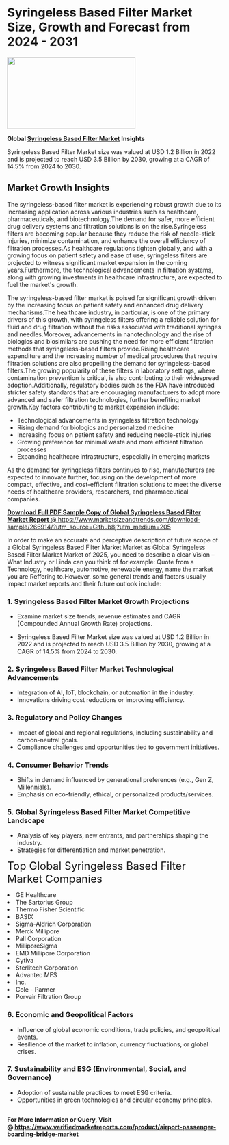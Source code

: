 <H1>Syringeless Based Filter Market Size, Growth and Forecast from 2024 - 2031</H1><img class="aligncenter size-medium wp-image-584254" src="https://thirdeyenews.in/wp-content/uploads/2024/09/Global-Market-Research-300x168.jpeg" alt="" width="300" height="168" /><p><strong>Global&nbsp;<a href="https://www.marketsizeandtrends.com/download-sample/266914/?utm_source=Github8j?utm_medium=205">Syringeless Based Filter Market</a> Insights</strong></p><p>Syringeless Based Filter Market size was valued at USD 1.2 Billion in 2022 and is projected to reach USD 3.5 Billion by 2030, growing at a CAGR of 14.5% from 2024 to 2030.</p><p><h2>Market Growth Insights</h2> <p>The syringeless-based filter market is experiencing robust growth due to its increasing application across various industries such as healthcare, pharmaceuticals, and biotechnology.The demand for safer, more efficient drug delivery systems and filtration solutions is on the rise.Syringeless filters are becoming popular because they reduce the risk of needle-stick injuries, minimize contamination, and enhance the overall efficiency of filtration processes.As healthcare regulations tighten globally, and with a growing focus on patient safety and ease of use, syringeless filters are projected to witness significant market expansion in the coming years.Furthermore, the technological advancements in filtration systems, along with growing investments in healthcare infrastructure, are expected to fuel the market's growth.</p> <p><a href="#"></a></p> <p>The syringeless-based filter market is poised for significant growth driven by the increasing focus on patient safety and enhanced drug delivery mechanisms.The healthcare industry, in particular, is one of the primary drivers of this growth, with syringeless filters offering a reliable solution for fluid and drug filtration without the risks associated with traditional syringes and needles.Moreover, advancements in nanotechnology and the rise of biologics and biosimilars are pushing the need for more efficient filtration methods that syringeless-based filters provide.Rising healthcare expenditure and the increasing number of medical procedures that require filtration solutions are also propelling the demand for syringeless-based filters.The growing popularity of these filters in laboratory settings, where contamination prevention is critical, is also contributing to their widespread adoption.Additionally, regulatory bodies such as the FDA have introduced stricter safety standards that are encouraging manufacturers to adopt more advanced and safer filtration technologies, further benefiting market growth.Key factors contributing to market expansion include: <ul> <li>Technological advancements in syringeless filtration technology</li> <li>Rising demand for biologics and personalized medicine</li> <li>Increasing focus on patient safety and reducing needle-stick injuries</li> <li>Growing preference for minimal waste and more efficient filtration processes</li> <li>Expanding healthcare infrastructure, especially in emerging markets</li> </ul> As the demand for syringeless filters continues to rise, manufacturers are expected to innovate further, focusing on the development of more compact, effective, and cost-efficient filtration solutions to meet the diverse needs of healthcare providers, researchers, and pharmaceutical companies.</p> <p><a href="#"></p><p><span class=""><strong>Download Full PDF Sample Copy of Global Syringeless Based Filter Market Report</strong> @ <a href="https://www.marketsizeandtrends.com/download-sample/266914/?utm_source=Github8j?utm_medium=205" target="_blank">https://www.marketsizeandtrends.com/download-sample/266914/?utm_source=Github8j?utm_medium=205</a></span></p><p>In order to make an accurate and perceptive description of future scope of a Global&nbsp;Syringeless Based Filter Market Market as Global&nbsp;Syringeless Based Filter Market Market of 2025, you need to describe a clear Vision &ndash; What Industry or Linda can you think of for example: Quote from a Technology, healthcare, automotive, renewable energy, name the market you are Reffering to.However, some general trends and factors usually impact market reports and their future outlook include:</p><h3>1.&nbsp;<strong>Syringeless Based Filter Market Growth Projections</strong></h3><ul><li>Examine market size trends, revenue estimates and CAGR (Compounded Annual Growth Rate) projections.</li><li><p>Syringeless Based Filter Market size was valued at USD 1.2 Billion in 2022 and is projected to reach USD 3.5 Billion by 2030, growing at a CAGR of 14.5% from 2024 to 2030.</p></li></ul><h3>2.&nbsp;<strong>Syringeless Based Filter Market Technological Advancements</strong></h3><ul><li>Integration of AI, IoT, blockchain, or automation in the industry.</li><li>Innovations driving cost reductions or improving efficiency.</li></ul><h3>3.&nbsp;<strong>Regulatory and Policy Changes</strong></h3><ul><li>Impact of global and regional regulations, including sustainability and carbon-neutral goals.</li><li>Compliance challenges and opportunities tied to government initiatives.</li></ul><h3>4.&nbsp;<strong>Consumer Behavior Trends</strong></h3><ul><li>Shifts in demand influenced by generational preferences (e.g., Gen Z, Millennials).</li><li>Emphasis on eco-friendly, ethical, or personalized products/services.</li></ul><h3>5.&nbsp;<strong>Global Syringeless Based Filter Market Competitive Landscape</strong></h3><ul><li>Analysis of key players, new entrants, and partnerships shaping the industry.</li><li>Strategies for differentiation and market penetration.</li></ul><p data-pm-slice="1 1 []"><span style="color: inherit; font-family: inherit; font-size: 25px;">Top Global Syringeless Based Filter Market Companies</span></p><div class="" data-test-id=""><p><li>GE Healthcare</li><li> The Sartorius Group</li><li> Thermo Fisher Scientific</li><li> BASIX</li><li> Sigma-Aldrich Corporation</li><li> Merck Millipore</li><li> Pall Corporation</li><li> MilliporeSigma</li><li> EMD Millipore Corporation</li><li> Cytiva</li><li> Sterlitech Corporation</li><li> Advantec MFS</li><li> Inc.</li><li> Cole - Parmer</li><li> Porvair Filtration Group</li></p></div><h3>6.&nbsp;<strong>Economic and Geopolitical Factors</strong></h3><ul><li>Influence of global economic conditions, trade policies, and geopolitical events.</li><li>Resilience of the market to inflation, currency fluctuations, or global crises.</li></ul><h3>7.&nbsp;<strong>Sustainability and ESG (Environmental, Social, and Governance)</strong></h3><ul><li>Adoption of sustainable practices to meet ESG criteria.</li><li>Opportunities in green technologies and circular economy principles.</li></ul><h2><strong style="font-size: 14px;">For More Information or Query, Visit @&nbsp;</strong><a style="background-color: #ffffff; font-size: 14px;" href="https://www.marketsizeandtrends.com/report/syringeless-based-filter-market/" target="_blank">https://www.verifiedmarketreports.com/product/airport-passenger-boarding-bridge-market</a></h2>